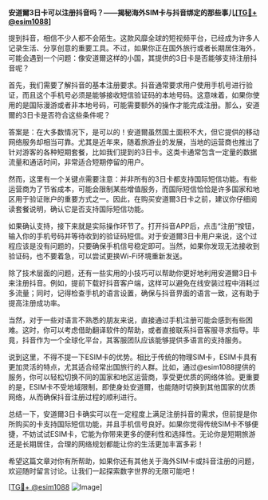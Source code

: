 **安道爾3日卡可以注册抖音吗？——揭秘海外SIM卡与抖音绑定的那些事儿[[TG💪+ @esim1088](https://t.me/s/esim1088)]**

提到抖音，相信不少人都不会陌生。这款风靡全球的短视频平台，已经成为许多人记录生活、分享创意的重要工具。不过，如果你正在国外旅行或者长期居住海外，可能会遇到一个问题：像安道爾这样的小国，其提供的3日卡是否能够支持注册抖音呢？

首先，我们需要了解抖音的基本注册要求。抖音通常要求用户使用手机号进行验证，而且这个手机号必须是能够接收短信验证码的本地号码。这意味着，如果你使用的是国际漫游或者非本地号码，可能需要额外的操作才能完成注册。那么，安道爾的3日卡是否符合这些条件呢？

答案是：在大多数情况下，是可以的！安道爾虽然国土面积不大，但它提供的移动网络服务却相当可靠。尤其是近年来，随着旅游业的发展，当地的运营商也推出了针对游客的各种短期套餐，比如我们提到的3日卡。这类卡通常包含一定量的数据流量和通话时间，非常适合短期停留的用户。

然而，这里有一个关键点需要注意：并非所有的3日卡都支持国际短信功能。有些运营商为了节省成本，可能会限制某些增值服务，而国际短信恰恰是许多国家和地区用于验证账户的重要方式之一。因此，在购买安道爾3日卡之前，建议你仔细阅读套餐说明，确认它是否支持国际短信功能。

如果确认支持，接下来就是实际操作环节了。打开抖音APP后，点击“注册”按钮，输入你的手机号码并等待收到的验证码短信。对于安道爾3日卡用户来说，这个过程应该是没有问题的，只要确保手机信号稳定即可。当然，如果你发现无法接收到验证码，也不要着急，可以尝试更换Wi-Fi环境重新发送。

除了技术层面的问题，还有一些实用的小技巧可以帮助你更好地利用安道爾3日卡来注册抖音。例如，提前下载好抖音客户端，这样可以避免在线安装过程中消耗过多流量；同时，记得检查手机的语言设置，确保与抖音界面的语言一致，这有助于提高注册成功率。

当然，对于一些对语言不熟悉的朋友来说，直接通过手机注册可能会感到有些困难。这时，你可以考虑借助翻译软件的帮助，或者直接联系抖音客服寻求指导。毕竟，抖音作为一个全球化平台，其客服团队应该能够提供多语言的支持服务。

说到这里，不得不提一下ESIM卡的优势。相比于传统的物理SIM卡，ESIM卡具有更加灵活的特点，尤其适合经常出国旅行的人群。比如，通过@esim1088提供的服务，你可以轻松切换不同的国家和地区运营商，享受更优质的网络体验。更重要的是，ESIM卡不受地域限制，即使身处安道爾，也能随时切换到其他国家的优质网络，从而确保抖音注册过程的顺利进行。

总结一下，安道爾3日卡确实可以在一定程度上满足注册抖音的需求，但前提是你所购买的卡支持国际短信功能，并且手机信号良好。如果你觉得传统SIM卡不够便捷，不妨试试ESIM卡，它能为你带来更多的便利性和选择性。无论你是短期旅游还是长期居住，合理的网络规划都能让你的生活更加丰富多彩！

希望这篇文章对你有所帮助，如果你还有其他关于海外SIM卡或抖音注册的问题，欢迎随时留言讨论。让我们一起探索数字世界的无限可能吧！

[[TG💪+ @esim1088](https://t.me/s/esim1088) ![Image](https://i.postimg.cc/4NQfJmqS/Snipaste-2025-05-13-00-14-12.png)]